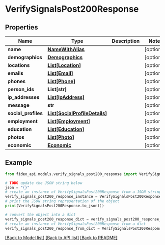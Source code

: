 # VerifySignalsPost200Response


## Properties

Name | Type | Description | Notes
------------ | ------------- | ------------- | -------------
**name** | [**NameWithAlias**](NameWithAlias.md) |  | [optional] 
**demographics** | [**Demographics**](Demographics.md) |  | [optional] 
**locations** | [**List[Location]**](Location.md) |  | [optional] 
**emails** | [**List[Email]**](Email.md) |  | [optional] 
**phones** | [**List[Phone]**](Phone.md) |  | [optional] 
**person_ids** | **List[str]** |  | [optional] 
**ip_addresses** | [**List[IpAddress]**](IpAddress.md) |  | [optional] 
**message** | **str** |  | [optional] 
**social_profiles** | [**List[SocialProfileDetails]**](SocialProfileDetails.md) |  | [optional] 
**employment** | [**List[Employment]**](Employment.md) |  | [optional] 
**education** | [**List[Education]**](Education.md) |  | [optional] 
**photos** | [**List[Photo]**](Photo.md) |  | [optional] 
**economic** | [**Economic**](Economic.md) |  | [optional] 

## Example

```python
from fideo_api.models.verify_signals_post200_response import VerifySignalsPost200Response

# TODO update the JSON string below
json = "{}"
# create an instance of VerifySignalsPost200Response from a JSON string
verify_signals_post200_response_instance = VerifySignalsPost200Response.from_json(json)
# print the JSON string representation of the object
print(VerifySignalsPost200Response.to_json())

# convert the object into a dict
verify_signals_post200_response_dict = verify_signals_post200_response_instance.to_dict()
# create an instance of VerifySignalsPost200Response from a dict
verify_signals_post200_response_from_dict = VerifySignalsPost200Response.from_dict(verify_signals_post200_response_dict)
```
[[Back to Model list]](../README.md#documentation-for-models) [[Back to API list]](../README.md#documentation-for-api-endpoints) [[Back to README]](../README.md)


